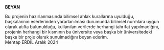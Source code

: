**BEYAN**

Bu projenin hazırlanmasında bilimsel ahlak kurallarına uyulduğu, başkalarının eserlerinden yararlanılması durumunda bilimsel normlara uygun olarak atıfta bulunulduğu, kullanılan verilerde herhangi tahrifat yapılmadığını, projenin herhangi bir kısmının bu üniversite veya başka bir üniversitedeki başka bir proje olarak sunulmadığını beyan ederim.          
                                                                                                                                                                                    Mehtap ERDİL
                                                                                                                                                                                     Aralık 2024

